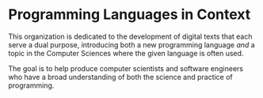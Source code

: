 # Programming Languages in Context

This organization is dedicated to the development of digital texts that each serve a dual purpose, introducing both a new programming language _and_ a topic in the Computer Sciences where the given language is often used.

The goal is to help produce computer scientists and software engineers who have a broad understanding of both the science and practice of programming.
